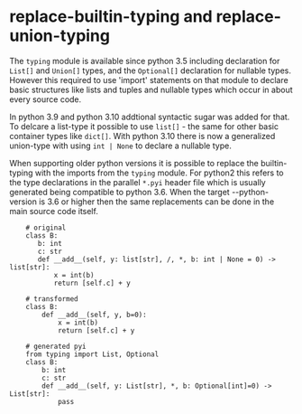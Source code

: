 # replace-builtin-typing and replace-union-typing

The `typing` module is available since python 3.5 including declaration for `List[]`
and `Union[]` types, and the `Optional[]` declaration for nullable types. However 
this required to use 'import' statements on that module to declare basic structures 
like lists and tuples and nullable types which occur in about every source code.

In python 3.9 and python 3.10 addtional syntactic sugar was added for that. To
delcare a list-type it possible to use `list[]` - the same for other basic 
container types like `dict[]`. With python 3.10 there is now a generalized
union-type with using `int | None` to declare a nullable type.

When supporting older python versions it is possible to replace the builtin-typing
with the imports from the `typing` module. For python2 this refers to the type
declarations in the parallel `*.pyi` header file which is usually generated
being compatible to python 3.6. When the target --python-version is 3.6 or
higher then the same replacements can be done in the main source code itself.

        # original
        class B:
           b: int
           c: str
           def __add__(self, y: list[str], /, *, b: int | None = 0) -> list[str]:
               x = int(b)
               return [self.c] + y

        # transformed
        class B:
            def __add__(self, y, b=0):
                x = int(b)
                return [self.c] + y
        
        # generated pyi
        from typing import List, Optional        
        class B:
            b: int
            c: str
            def __add__(self, y: List[str], *, b: Optional[int]=0) -> List[str]:
                pass


